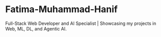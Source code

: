 # Fatima-Muhammad-Hanif
Full-Stack Web Developer and AI Specialist | Showcasing my projects in Web, ML, DL, and Agentic AI.

